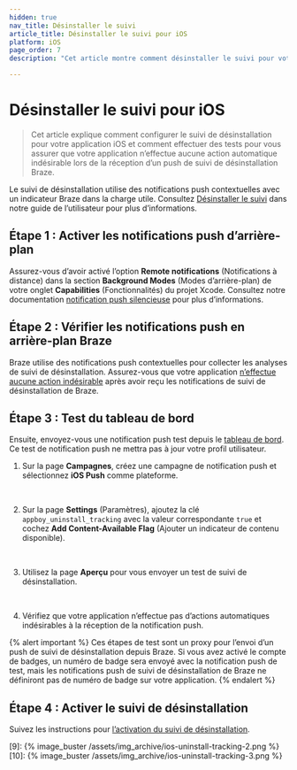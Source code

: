 ```yaml
---
hidden: true
nav_title: Désinstaller le suivi
article_title: Désinstaller le suivi pour iOS
platform: iOS
page_order: 7
description: "Cet article montre comment désinstaller le suivi pour votre application iOS."

---
```


# Désinstaller le suivi pour iOS

> Cet article explique comment configurer le suivi de désinstallation pour votre application iOS et comment effectuer des tests pour vous assurer que votre application n’effectue aucune action automatique indésirable lors de la réception d’un push de suivi de désinstallation Braze.

Le suivi de désinstallation utilise des notifications push contextuelles avec un indicateur Braze dans la charge utile. Consultez [Désinstaller le suivi][6] dans notre guide de l’utilisateur pour plus d’informations.

## Étape 1 : Activer les notifications push d’arrière-plan

Assurez-vous d’avoir activé l’option **Remote notifications** (Notifications à distance) dans la section **Background Modes** (Modes d’arrière-plan) de votre onglet **Capabilities** (Fonctionnalités) du projet Xcode. Consultez notre documentation [notification push silencieuse][5] pour plus d’informations.

## Étape 2 : Vérifier les notifications push en arrière-plan Braze

Braze utilise des notifications push contextuelles pour collecter les analyses de suivi de désinstallation. Assurez-vous que votre application [n’effectue aucune action indésirable][4] après avoir reçu les notifications de suivi de désinstallation de Braze.

## Étape 3 : Test du tableau de bord

Ensuite, envoyez-vous une notification push test depuis le [tableau de bord][7]. Ce test de notification push ne mettra pas à jour votre profil utilisateur.

1. Sur la page **Campagnes**, créez une campagne de notification push et sélectionnez **iOS Push** comme plateforme.<br>
<br>

2. Sur la page **Settings** (Paramètres), ajoutez la clé `appboy_uninstall_tracking` avec la valeur correspondante `true` et cochez **Add Content-Available Flag** (Ajouter un indicateur de contenu disponible).<br>
<br>

3. Utilisez la page **Aperçu** pour vous envoyer un test de suivi de désinstallation.<br>
<br>

4. Vérifiez que votre application n’effectue pas d’actions automatiques indésirables à la réception de la notification push.

{% alert important %}
Ces étapes de test sont un proxy pour l’envoi d’un push de suivi de désinstallation depuis Braze. Si vous avez activé le compte de badges, un numéro de badge sera envoyé avec la notification push de test, mais les notifications push de suivi de désinstallation de Braze ne définiront pas de numéro de badge sur votre application.
{% endalert %}

## Étape 4 : Activer le suivi de désinstallation

Suivez les instructions pour [l’activation du suivi de désinstallation][6].

[4]: {{site.baseurl}}/developer_guide/platform_integration_guides/ios/push_notifications/customization/ignoring_internal_push/
[5]: {{site.baseurl}}/developer_guide/platform_integration_guides/ios/push_notifications/silent_push_notifications/
[6]: {{site.baseurl}}/user_guide/data_and_analytics/tracking/uninstall_tracking/#uninstall-tracking
[7]: https://dashboard-01.braze.com/
[9]: {% image_buster /assets/img_archive/ios-uninstall-tracking-2.png %}
[10]: {% image_buster /assets/img_archive/ios-uninstall-tracking-3.png %}
